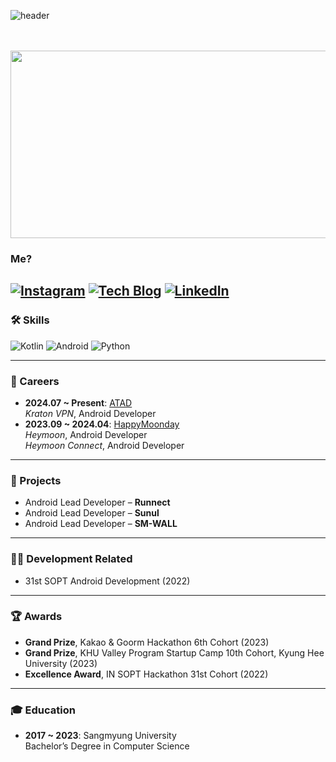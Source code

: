 ![header](https://capsule-render.vercel.app/api?type=Waving&text=👋%20It's%20Jihun%20Park(Larry)&height=220&fontColor=ECE7E5&&color=timeGradient&fontAlignY=40)  
<br/><br/>

<div align="center">

<a href="https://github.com/devxb/gitanimals">
  <img
    src="https://render.gitanimals.org/farms/Larry7939"
    width="600"
    height="300"
  />
</a>

</div>

### Me?
[![Instagram](https://img.shields.io/badge/Instagram-E4405F?style=for-the-badge&logo=Instagram&logoColor=white)](https://www.instagram.com/huni_9812)  [![Tech Blog](https://img.shields.io/badge/Tech_Blog-111111?style=for-the-badge&logo=GitBook&logoColor=white)](https://velog.io/@yosan7939/posts)  [![LinkedIn](https://img.shields.io/badge/LinkedIn-0077B5?style=for-the-badge&logo=LinkedIn&logoColor=white)](https://www.linkedin.com/in/%EC%A7%80%ED%9B%88-%EB%B0%95-4b5459269/)
---

### 🛠️ Skills  
![Kotlin](https://img.shields.io/badge/Kotlin-6C7AFF?style=for-the-badge&logo=Kotlin&logoColor=9844F6)  ![Android](https://img.shields.io/badge/Android-38DF88?style=for-the-badge&logo=Android&logoColor=white)  ![Python](https://img.shields.io/badge/Python-FFDD55?style=for-the-badge&logo=Python&logoColor=4984B2)

---

### 💼 Careers
- **2024.07 ~ Present**: [ATAD](https://www.atad.ai/)  
  _Kraton VPN_, Android Developer
- **2023.09 ~ 2024.04**: [HappyMoonday](https://happymoonday.com/)  
  _Heymoon_, Android Developer  
  _Heymoon Connect_, Android Developer

---

### 📁 Projects
- Android Lead Developer – **Runnect**  
- Android Lead Developer – **Sunul**  
- Android Lead Developer – **SM-WALL**

---

### 🧑‍💻 Development Related
- 31st SOPT Android Development (2022)

---

### 🏆 Awards
- **Grand Prize**, Kakao & Goorm Hackathon 6th Cohort (2023)  
- **Grand Prize**, KHU Valley Program Startup Camp 10th Cohort, Kyung Hee University (2023)  
- **Excellence Award**, IN SOPT Hackathon 31st Cohort (2022)

---

### 🎓 Education
- **2017 ~ 2023**: Sangmyung University  
  Bachelor’s Degree in Computer Science
